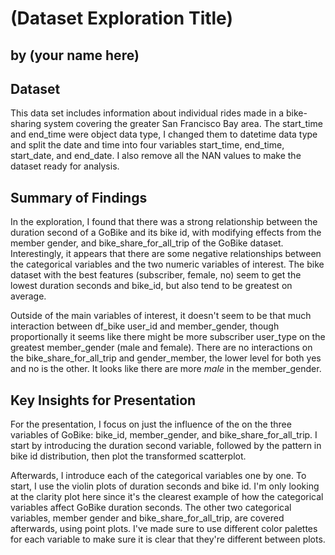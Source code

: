 # (Dataset Exploration Title)
## by (your name here)


## Dataset

This data set includes information about individual rides made in a bike-sharing system covering the greater San Francisco Bay area.
The start_time and end_time were object data type, I changed them to datetime data type and split the date and time into four variables start_time, end_time, start_date, and end_date.
I also remove all the NAN values to make the dataset ready for analysis.

## Summary of Findings
In the exploration, I found that there was a strong relationship between the
duration second of a GoBike and its bike id, with modifying effects from the member gender,
and bike_share_for_all_trip of the GoBike dataset. Interestingly, 
it appears that there are some negative relationships between the categorical 
variables and the two numeric variables of interest. The bike dataset with 
the best features (subscriber, female, no) seem to get the lowest duration seconds and bike_id, 
but also tend to be greatest on average. 

Outside of the main variables of interest, it doesn't seem to be that much interaction between 
df_bike user_id and member_gender, though proportionally it seems like there might 
be more subscriber user_type on the greatest member_gender (male and female). 
There are no interactions on the bike_share_for_all_trip and gender_member, 
the lower level for both yes and no is the other. 
It looks like there are more *male* in the member_gender.

## Key Insights for Presentation
For the presentation, I focus on just the influence of the on the three variables of 
GoBike: bike_id, member_gender, and bike_share_for_all_trip. I start by introducing the
duration second variable, followed by the pattern in bike id distribution, then plot the
transformed scatterplot.

Afterwards, I introduce each of the categorical variables one by one. To start,
I use the violin plots of duration seconds and bike id. I'm only looking at
the clarity  plot here since it's the clearest example of how the
categorical variables affect GoBike duration seconds. The other two categorical
variables, member gender and bike_share_for_all_trip, are covered afterwards, using point plots. 
I've made sure to use different color palettes for each variable to make sure it
is clear that they're different between plots.
